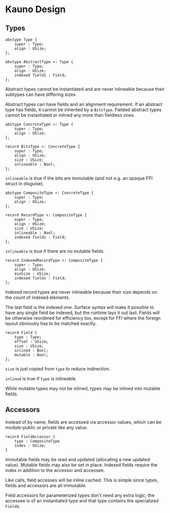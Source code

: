 # Kauno Design

## Types

    abstype Type {
        super : Type;
        align : USize;
    };

    abstype AbstractType <: Type {
        super : Type;
        align : USize;
        indexed fields : Field;
    };

Abstract types cannot be instantiated and are never inlineable because their subtypes can have
differing sizes.

Abstract types can have fields and an alignment requirement. If an abstract type has fields, it
cannot be inherited by a `BitsType`. Fielded abstract types cannot be instantiated or inlined
any more than fieldless ones.

    abstype ConcreteType <: Type {
        super : Type;
        align : USize;
    };

    record BitsType <: ConcreteType {
        super : Type;
        align : USize;
        size : USize;
        inlineable : Bool;
    };

`inlineable` is true if the bits are immutable (and not e.g. an opaque FFI struct in disguise).

    abstype CompositeType <: ConcreteType {
        super : Type;
        align : USize;
    };

    record RecordType <: CompositeType {
        super : Type;
        align : USize;
        size : USize;
        inlineable : Bool;
        indexed fields : Field;
    };

`inlineable` is true if there are no mutable fields.

    record IndexedRecordType <: CompositeType {
        super : Type;
        align : USize;
        minSize : USize;
        indexed fields : Field;
    };

Indexed record types are never inlineable because their size depends on the count of indexed elements.

The last field is the indexed one. Surface syntax will make it possible to have any single field be
indexed, but the runtime lays it out last. Fields will be otherwise reordered for efficiency too,
except for FFI where the foreign layout obviously has to be matched exactly.

    record Field {
        type : Type;
        offset : USize;
        size : USize;
        inlined : Bool;
        mutable : Bool;
    };

`size` is just copied from `type` to reduce indirection.

`inlined` is true if `type` is inlineable.

While mutable types may not be inlined, types may be inlined into mutable fields.

## Accessors

Instead of by name, fields are accessed via accessor values, which can be module-public or private
like any value.

    record FieldAccessor {
        type : CompositeType
        index : USize;
    }

Immutable fields may be read and updated (allocating a new updated value). Mutable fields may
also be set in place. Indexed fields require the index in addition to the accessor and accessee.

Like calls, field accesses will be inline cached. This is simple since types, fields and accessors are
all immutable.

Field accessors for parameterized types don't need any extra logic; the accessee is of an instantiated type
and that type contains the specialized `Field`s.
